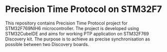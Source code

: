 # Precision Time Protocol on STM32F7
This repository contains Precision Time Protocol project for STM32F769NIH6 microcontroller.
The project is developed using STM32CubeIDE and aims for working PTP application on STM32F769 Discovery kit. The purpose is to achieve as precise synchronisation as possible between two Discovery boards.
